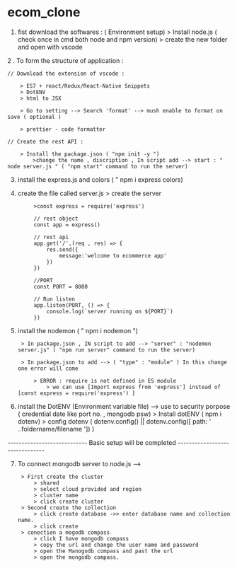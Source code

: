 # ecom_clone
1. fist download the softwares : ( Environment setup) > Install node.js ( check once in cmd both node and npm version) > create the new folder and open with vscode

2 . To form the structure of application :

    // Download the extension of vscode :

        > ES7 + react/Redux/React-Native Snippets
        > DotENV
        > html to JSX

        > Go to setting --> Search 'format' --> mush enable to format on save ( optional )

        > prettier - code formatter

    // Create the rest API :

        > Install the package.json ( "npm init -y ")
            >change the name , discription , In script add --> start : " node server.js " ( "npm start" command to run the server)


3. install the express.js and colors ( " npm i express colors)
4. create the file called server.js
        > create the server

            >const express = require('express')

            // rest object
            const app = express()

            // rest api
            app.get('/',(req , res) => {
                res.send({
                    message:'welcome to ecommerce app'
                })
            })

            //PORT
            const PORT = 8080

            // Run listen
            app.listen(PORT, () => {
                console.log(`server running on ${PORT}`)
            })

5. install the nodemon ( " npm i nodemon ")

        > In package.json , IN script to add --> "server" : "nodemon server.js" ( "npm run server" command to run the server)
    
        > In package.json to add --> ( "type" : "module" ) In this change one error will come

            > ERROR : require is not defined in ES module 
                > we can use [Import express from 'express'] instead of  [const express = require('express') ]

6. install the DotENV (Environment variable file) --> use to security porpose ( credential date like port no. , mongodb psw)
        > Install dotENV ( npm i dotenv)
        > config dotenv ( dotenv.config() || dotenv.config([ path: ' ..foldername/filename ']) )

---------------------------- Basic setup will be completed -------------------------------

7. To connect mongodb server to node.js -->

        > First create the cluster
            > shared 
            > select cloud provided and region 
            > cluster name 
            > click create cluster
        > Second create the collection 
            > click create database ->> enter database name and collection name.
            > click create 
        > conectien a mogodb compass
            > click I have mongodb compass
            > copy the url and change the user name and password
            > open the Manogodb compass and past the url 
            > open the mongodb compass.





